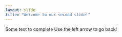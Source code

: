 ```yaml
---
layout: slide
title: "Welcome to our second slide!"
---
```

Some text to complete
Use the left arrow to go back!
